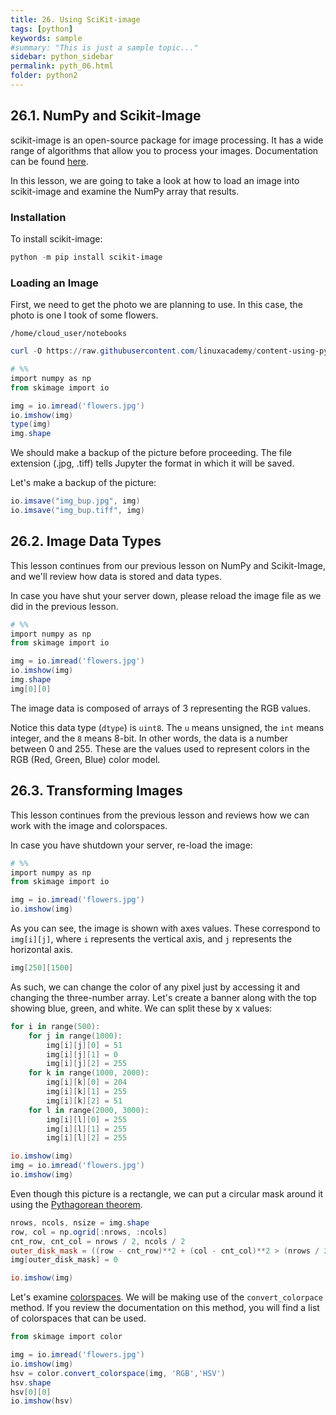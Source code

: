 ```yaml
---
title: 26. Using SciKit-image
tags: [python]
keywords: sample
#summary: "This is just a sample topic..."
sidebar: python_sidebar
permalink: pyth_06.html
folder: python2
---
```



## 26.1. NumPy and Scikit-Image

scikit-image is an open-source package for image processing. It has a wide range of algorithms that allow you to process your images. Documentation can be found [here](https://scikit-image.org/docs/stable/).

In this lesson, we are going to take a look at how to load an image into scikit-image and examine the NumPy array that results.

### Installation

To install scikit-image:

```powershell
python -m pip install scikit-image
```

### Loading an Image

First, we need to get the photo we are planning to use. In this case, the photo is one I took of some flowers.

```/home/cloud_user/notebooks```

```powershell
curl -O https://raw.githubusercontent.com/linuxacademy/content-using-pythons-maths-science-and-engineering-libraries/master/flowers.jpg/home/cloud_user/notebooks/lesson1.py```
```

```powershell
# %%
import numpy as np
from skimage import io

img = io.imread('flowers.jpg')
io.imshow(img)
type(img)
img.shape
```

We should make a backup of the picture before proceeding. The file extension (.jpg, .tiff) tells Jupyter the format in which it will be saved.

Let's make a backup of the picture:

```powershell
io.imsave("img_bup.jpg", img)
io.imsave("img_bup.tiff", img)
```

## 26.2. Image Data Types

This lesson continues from our previous lesson on NumPy and Scikit-Image, and we'll review how data is stored and data types.

In case you have shut your server down, please reload the image file as we did in the previous lesson.

```powershell
# %%
import numpy as np
from skimage import io

img = io.imread('flowers.jpg')
io.imshow(img)
img.shape
img[0][0]
```

The image data is composed of arrays of 3 representing the RGB values.

Notice this data type (```dtype```) is ```uint8```. The ```u``` means unsigned, the ```int``` means integer, and the ```8``` means 8-bit. In other words, the data is a number between 0 and 255. These are the values used to represent colors in the RGB (Red, Green, Blue) color model.

## 26.3. Transforming Images


This lesson continues from the previous lesson and reviews how we can work with the image and colorspaces.

In case you have shutdown your server, re-load the image:

````powershell
# %%
import numpy as np
from skimage import io

img = io.imread('flowers.jpg')
io.imshow(img)
````

As you can see, the image is shown with axes values. These correspond to ````img[i][j]````, where ````i```` represents the vertical axis, and ````j```` represents the horizontal axis.

````powershell
img[250][1500]
````

As such, we can change the color of any pixel just by accessing it and changing the three-number array. Let's create a banner along with the top showing blue, green, and white. We can split these by x values:

````powershell
for i in range(500):
    for j in range(1000):
        img[i][j][0] = 51
        img[i][j][1] = 0
        img[i][j][2] = 255
    for k in range(1000, 2000):
        img[i][k][0] = 204
        img[i][k][1] = 255
        img[i][k][2] = 51
    for l in range(2000, 3000):
        img[i][l][0] = 255
        img[i][l][1] = 255
        img[i][l][2] = 255

io.imshow(img)
img = io.imread('flowers.jpg')
io.imshow(img)
````

Even though this picture is a rectangle, we can put a circular mask around it using the [Pythagorean theorem](https://en.wikipedia.org/wiki/Pythagorean_theorem).

````powershell
nrows, ncols, nsize = img.shape
row, col = np.ogrid[:nrows, :ncols]
cnt_row, cnt_col = nrows / 2, ncols / 2
outer_disk_mask = ((row - cnt_row)**2 + (col - cnt_col)**2 > (nrows / 2)**2)
img[outer_disk_mask] = 0

io.imshow(img)
````

Let's examine [colorspaces](https://scikit-image.org/docs/stable/api/skimage.color.html). We will be making use of the ```convert_colorpace``` method. If you review the documentation on this method, you will find a list of colorspaces that can be used.

```powershell
from skimage import color

img = io.imread('flowers.jpg')
io.imshow(img)
hsv = color.convert_colorspace(img, 'RGB','HSV')
hsv.shape
hsv[0][0]
io.imshow(hsv)
```

